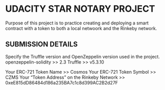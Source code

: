 # UDACITY STAR NOTARY PROJECT

Purpose of this project is to practice creating and deploying a smart contract with a token to both a local netwoork and the Rinkeby network.

## SUBMISSION DETAILS 
Specify the Truffle version and OpenZeppelin version used in the project.
openzeppelin-solidity >> 2.3
Truffle >> v5.3.10

Your ERC-721 Token Name >> Cosmos
Your ERC-721 Token Symbol >> CZMS
Your “Token Address” on the Rinkeby Network >> 0xeE815dD86484d186a235BA7c1c8d399AC2B2d27F